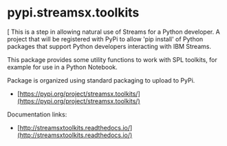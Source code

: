 # pypi.streamsx.toolkits
[
This is a step in allowing natural use of Streams for a Python developer. A project that will be registered with PyPi to allow 'pip install' of Python packages that support Python developers interacting with IBM Streams.


This package provides some utility functions to work with SPL toolkits, for example for use in a Python Notebook.

Package is organized using standard packaging to upload to PyPi.
* [https://pypi.org/project/streamsx.toolkits/](https://pypi.org/project/streamsx.toolkits/)

Documentation links:
* [http://streamsxtoolkits.readthedocs.io/](http://streamsxtoolkits.readthedocs.io/)
